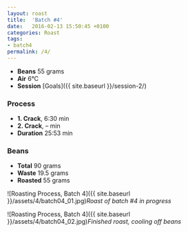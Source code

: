 ```yaml
---
layout: roast
title:  'Batch #4'
date:   2016-02-13 15:50:45 +0100
categories: Roast
tags:
- batch4
permalink: /4/
---
```


* **Beans** 55 grams
* **Air** 6°C
* **Session** [Goals]({{ site.baseurl }}/session-2/)

### Process

* **1. Crack**, 6:30 min
* **2. Crack**, – min
* **Duration** 25:53 min

### Beans

* **Total** 90 grams
* **Waste** 19.5 grams
* **Roasted** 55 grams

![Roasting Process, Batch 4]({{ site.baseurl }}/assets/4/batch04_01.jpg)*Roast of batch #4 in progress*

![Roasting Process, Batch 4]({{ site.baseurl }}/assets/4/batch04_02.jpg)*Finished roast, cooling off beans*
